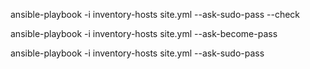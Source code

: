 ansible-playbook -i inventory-hosts site.yml --ask-sudo-pass --check

ansible-playbook -i inventory-hosts site.yml --ask-become-pass

ansible-playbook -i inventory-hosts site.yml --ask-sudo-pass
